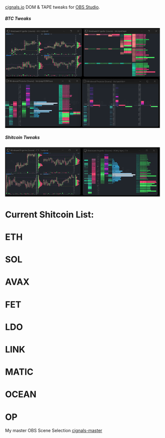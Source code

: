 [cignals.io](https://cignals.io/) DOM & TAPE tweaks for [OBS Studio](https://obsproject.com/).

##### BTC Tweaks

![Screenshot-1](/media/cignals-BTC-tweaks.png)

##### Shitcoin Tweaks

![Screenshot-1](/media/cignals-shitcoin-tweaks.png)

  # Current Shitcoin List:
  # ETH
  # SOL
  # AVAX
  # FET
  # LDO
  # LINK
  # MATIC
  # OCEAN
  # OP
  
My master OBS Scene Selection [cignals-master](/json/cignals-master.json)





